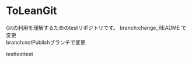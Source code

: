 # ToLeanGit
Gitの利用を理解するためのtestリポジトリです。
branch:change_README で変更
</br>
branch:notPublishブランチで変更

testtesttest